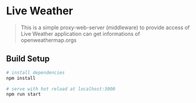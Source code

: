 # Live Weather

> This is a simple proxy-web-server (middleware) to provide access of Live Weather application can get informations of openweathermap.orgs

## Build Setup

``` bash
# install dependencies
npm install

# serve with hot reload at localhost:3000
npm run start
```
